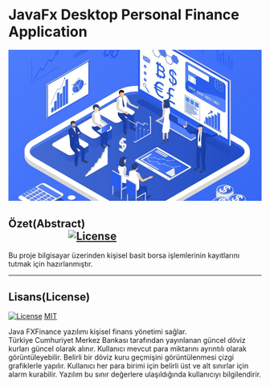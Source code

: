 # JavaFx Desktop Personal Finance Application

![BaslikFoto](finance.jpg)

## Özet(Abstract)  &nbsp; &nbsp; &nbsp; &nbsp;&nbsp; &nbsp; &nbsp; &nbsp; &nbsp; &nbsp;&nbsp; &nbsp; &nbsp; &nbsp; &nbsp; &nbsp; &nbsp; &nbsp; &nbsp; &nbsp; &nbsp; &nbsp; &nbsp; &nbsp;&nbsp; &nbsp; &nbsp; &nbsp; &nbsp; &nbsp;&nbsp; &nbsp; &nbsp; &nbsp; &nbsp; &nbsp; &nbsp; &nbsp; &nbsp; &nbsp; &nbsp; &nbsp; &nbsp; &nbsp;&nbsp; &nbsp; &nbsp; &nbsp; &nbsp; &nbsp;[![License](https://img.shields.io/badge/license-MIT-green.svg?style=flat)](https://github.com/recepkarademir/FxFinance/blob/master/LICENSE)
Bu proje bilgisayar üzerinden kişisel basit borsa işlemlerinin kayıtlarını tutmak için hazırlanmıştır.

---
## Lisans(License)
[![License](http://img.shields.io/:license-mit-blue.svg?style=flat-square)](https://github.com/recepkarademir/FxFinance/blob/master/LICENSE) [MIT](/LICENSE)

Java FXFinance yazılımı kişisel finans yönetimi sağlar. </br>Türkiye Cumhuriyet Merkez Bankası tarafından yayınlanan güncel döviz kurları güncel olarak alınır. Kullanıcı mevcut para miktarını ayrıntılı olarak görüntüleyebilir. Belirli bir döviz kuru geçmişini görüntülenmesi çizgi grafiklerle yapılır. Kullanıcı her para birimi için belirli üst ve alt sınırlar için alarm kurabilir. Yazılım bu sınır değerlere ulaşıldığında kullanıcıyı bilgilendirir.
      
